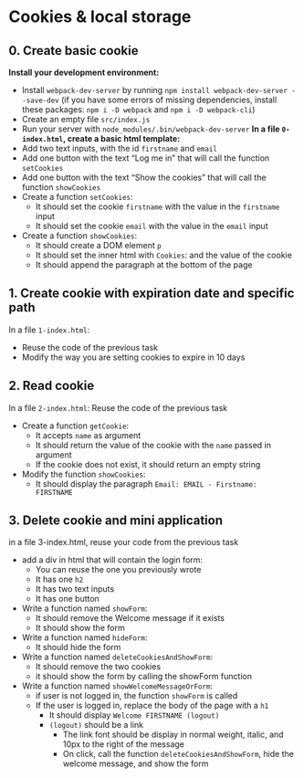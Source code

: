 # Cookies & local storage

## 0. Create basic cookie
**Install your development environment:**
* Install ```webpack-dev-server``` by running ```npm install webpack-dev-server --save-dev``` (if you have some errors of missing dependencies, install these packages: ```npm i -D webpack``` and ```npm i -D webpack-cli```)
* Create an empty file ```src/index.js```
* Run your server with ```node_modules/.bin/webpack-dev-server```
**In a file ```0-index.html```, create a basic html template:**
* Add two text inputs, with the id ```firstname``` and ```email```
* Add one button with the text “Log me in” that will call the function ```setCookies```
* Add one button with the text “Show the cookies” that will call the function ```showCookies```
* Create a function ```setCookies```:
    * It should set the cookie ```firstname``` with the value in the ```firstname``` input
    * It should set the cookie ```email``` with the value in the ```email``` input
* Create a function ```showCookies```:
    * It should create a DOM element ```p```
    * It should set the inner html with ```Cookies```: and the value of the cookie
    * It should append the paragraph at the bottom of the page

## 1. Create cookie with expiration date and specific path
In a file ```1-index.html```:
* Reuse the code of the previous task
* Modify the way you are setting cookies to expire in 10 days

## 2. Read cookie
In a file ```2-index.html```:
Reuse the code of the previous task
* Create a function ```getCookie```:
    * It accepts ```name``` as argument
    * It should return the value of the cookie with the ```name``` passed in argument
    * If the cookie does not exist, it should return an empty string
* Modify the function ```showCookies```:
    * It should display the paragraph ```Email: EMAIL - Firstname: FIRSTNAME```

## 3. Delete cookie and mini application
in a file 3-index.html, reuse your code from the previous task
* add a div in html that will contain the login form:
    * You can reuse the one you previously wrote
    * It has one ```h2```
    * It has two text inputs
    * It has one button
* Write a function named ```showForm```:
    * It should remove the Welcome message if it exists
    * It should show the form
* Write a function named ```hideForm```:
    * It should hide the form
* Write a function named ```deleteCookiesAndShowForm```:
    * It should remove the two cookies
    * it should show the form by calling the showForm function
* Write a function named ```showWelcomeMessageOrForm```:
    * if user is not logged in, the function ```showForm``` is called
    * If the user is logged in, replace the body of the page with a ```h1```
        * It should display ```Welcome FIRSTNAME (logout)```
        * ```(logout)``` should be a link
            * The link font should be display in normal weight, italic, and 10px to the right of the message
            * On click, call the function ```deleteCookiesAndShowForm```, hide the welcome message, and show the form

